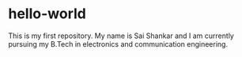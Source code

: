 # hello-world
This is my first repository.
My name is Sai Shankar and I am currently pursuing my B.Tech in electronics and communication engineering.
